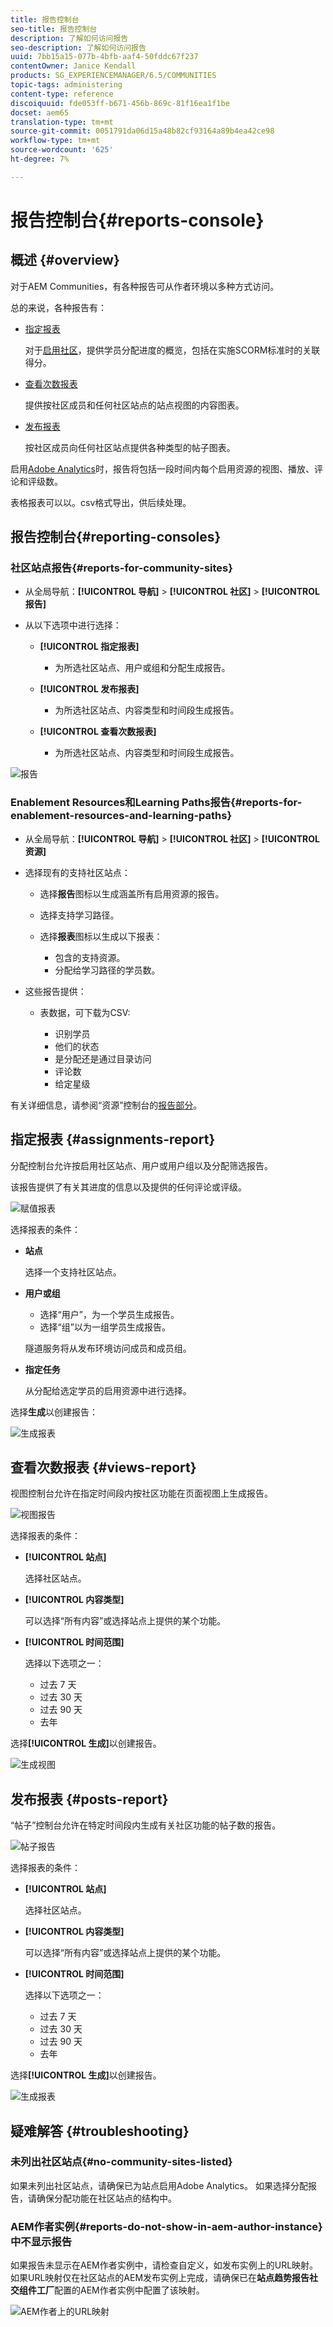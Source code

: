 ```yaml
---
title: 报告控制台
seo-title: 报告控制台
description: 了解如何访问报告
seo-description: 了解如何访问报告
uuid: 7bb15a15-077b-4bfb-aaf4-50fddc67f237
contentOwner: Janice Kendall
products: SG_EXPERIENCEMANAGER/6.5/COMMUNITIES
topic-tags: administering
content-type: reference
discoiquuid: fde053ff-b671-456b-869c-81f16ea1f1be
docset: aem65
translation-type: tm+mt
source-git-commit: 0051791da06d15a48b82cf93164a89b4ea42ce98
workflow-type: tm+mt
source-wordcount: '625'
ht-degree: 7%

---
```



# 报告控制台{#reports-console}

## 概述 {#overview}

对于AEM Communities，有各种报告可从作者环境以多种方式访问。

总的来说，各种报告有：

* [指定报表](#assignments-report)

   对于[启用社区](/help/communities/overview.md#enablement-community)，提供学员分配进度的概览，包括在实施SCORM标准时的关联得分。

* [查看次数报表](#views-report)

   提供按社区成员和任何社区站点的站点视图的内容图表。

* [发布报表](#posts-report)

   按社区成员向任何社区站点提供各种类型的帖子图表。

启用[Adobe Analytics](/help/communities/sites-console.md#analytics)时，报告将包括一段时间内每个启用资源的视图、播放、评论和评级数。

表格报表可以以。csv格式导出，供后续处理。

## 报告控制台{#reporting-consoles}

### 社区站点报告{#reports-for-community-sites}

* 从全局导航：**[!UICONTROL 导航]** > **[!UICONTROL 社区]** > **[!UICONTROL 报告]**

* 从以下选项中进行选择：

   * **[!UICONTROL 指定报表]**

      * 为所选社区站点、用户或组和分配生成报告。
   * **[!UICONTROL 发布报表]**

      * 为所选社区站点、内容类型和时间段生成报告。
   * **[!UICONTROL 查看次数报表]**

      * 为所选社区站点、内容类型和时间段生成报告。



![报告](assets/reports1.png)

### Enablement Resources和Learning Paths报告{#reports-for-enablement-resources-and-learning-paths}

* 从全局导航：**[!UICONTROL 导航]** > **[!UICONTROL 社区]** > **[!UICONTROL 资源]**

* 选择现有的支持社区站点：

   * 选择&#x200B;**报告**&#x200B;图标以生成涵盖所有启用资源的报告。
   * 选择支持学习路径。
   * 选择&#x200B;**报表**&#x200B;图标以生成以下报表：

      * 包含的支持资源。
      * 分配给学习路径的学员数。

* 这些报告提供：

   * 表数据，可下载为CSV:

      * 识别学员
      * 他们的状态
      * 是分配还是通过目录访问
      * 评论数
      * 给定星级

有关详细信息，请参阅“资源”控制台的[报告部分](/help/communities/resources.md#report)。

## 指定报表 {#assignments-report}

分配控制台允许按启用社区站点、用户或用户组以及分配筛选报告。

该报告提供了有关其进度的信息以及提供的任何评论或评级。

![赋值报表](assets/assignment-report.png)

选择报表的条件：

* **站点**

   选择一个支持社区站点。

* **用户或组**
   * 选择“用户”，为一个学员生成报告。
   * 选择“组”以为一组学员生成报告。

   隧道服务将从发布环境访问成员和成员组。

* **指定任务**

   从分配给选定学员的启用资源中进行选择。

选择&#x200B;**生成**&#x200B;以创建报告：

![生成报表](assets/generate-assignment-report.png)

## 查看次数报表 {#views-report}

视图控制台允许在指定时间段内按社区功能在页面视图上生成报告。

![视图报告](assets/view-report.png)

选择报表的条件：

* **[!UICONTROL 站点]**

   选择社区站点。

* **[!UICONTROL 内容类型]**

   可以选择“所有内容”或选择站点上提供的某个功能。

* **[!UICONTROL 时间范围]**

   选择以下选项之一：

   * 过去 7 天
   * 过去 30 天
   * 过去 90 天
   * 去年

选择&#x200B;**[!UICONTROL 生成]**&#x200B;以创建报告。

![生成视图](assets/generate-views.png)

## 发布报表 {#posts-report}

“帖子”控制台允许在特定时间段内生成有关社区功能的帖子数的报告。

![帖子报告](assets/posts-report.png)

选择报表的条件：

* **[!UICONTROL 站点]**

   选择社区站点。

* **[!UICONTROL 内容类型]**

   可以选择“所有内容”或选择站点上提供的某个功能。

* **[!UICONTROL 时间范围]**

   选择以下选项之一：

   * 过去 7 天
   * 过去 30 天
   * 过去 90 天
   * 去年

选择&#x200B;**[!UICONTROL 生成]**&#x200B;以创建报告。

![生成报表](assets/generate-posts-report.png)

## 疑难解答 {#troubleshooting}

### 未列出社区站点{#no-community-sites-listed}

如果未列出社区站点，请确保已为站点启用Adobe Analytics。 如果选择分配报告，请确保分配功能在社区站点的结构中。

### AEM作者实例{#reports-do-not-show-in-aem-author-instance}中不显示报告

如果报告未显示在AEM作者实例中，请检查自定义，如发布实例上的URL映射。 如果URL映射仅在社区站点的AEM发布实例上完成，请确保已在&#x200B;**站点趋势报告社交组件工厂**&#x200B;配置的AEM作者实例中配置了该映射。

![AEM作者上的URL映射](assets/sitetrend.png)